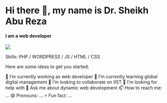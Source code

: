 
# Hi there 👋, my name is Dr. Sheikh Abu Reza
#### I am  a web developer 
![](https://media-exp2.licdn.com/dms/image/C4D16AQE-wpqe9kwnCQ/profile-displaybackgroundimage-shrink_200_800/0/1656719149186?e=1661990400&v=beta&t=LG9hSSZNE4CgR2hRSn52vCM5IIHBGaZtLNYfR2J8uAQ)


Skills: PHP / WORDPRESS / JS / HTML / CSS

Here are some ideas to get you started:

 🔭 I’m currently working as web developer
 🌱 I’m currently learning global digital management
 👯 I’m looking to collaborate on IIST
 🤔 I’m looking for help with 
 💬 Ask me about dynamic web development
 📫 How to reach me: ...
 😄 Pronouns: ...
 ⚡ Fun fact: ...

